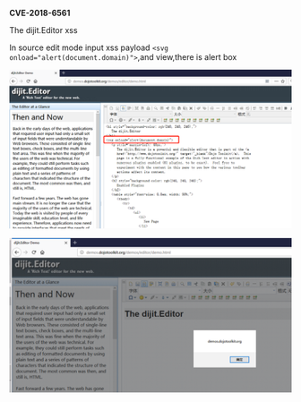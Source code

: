 **CVE-2018-6561**

The dijit.Editor xss

In source edit mode input xss payload `<svg onload="alert(document.domain)">`,and view,there is alert box

![](dijit1.png)

![](dijit2.png)
